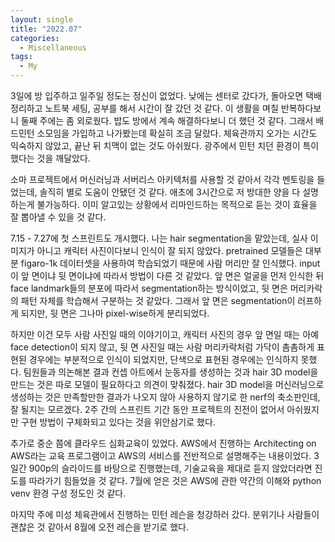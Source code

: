 ```yaml
---
layout: single
title: "2022.07"
categories:
  - Miscellaneous
tags:
  - My
---
```


3일에 방 입주하고 일주일 정도는 정신이 없었다. 낮에는 센터로 갔다가, 돌아오면 택배 정리하고 노트북 세팅, 공부를 해서 시간이 잘 갔던 것 같다. 이 생활을 며칠 반복하다보니 둘째 주에는 좀 외로웠다. 밥도 방에서 계속 해결하다보니 더 했던 것 같다. 그래서 배드민턴 소모임을 가입하고 나가봤는데 확실히 조금 달랐다. 체육관까지 오가는 시간도 익숙하지 않았고, 끝난 뒤 치맥이 없는 것도 아쉬웠다. 광주에서 민턴 치던 환경이 특이했다는 것을 깨달았다.

소마 프로젝트에서 머신러닝과 서버리스 아키텍처를 사용할 것 같아서 각각 멘토링을 들었는데, 솔직히 별로 도움이 안됐던 것 같다. 애초에 3시간으로 저 방대한 양을 다 설명하는게 불가능하다. 이미 알고있는 상황에서 리마인드하는 목적으로 듣는 것이 효율을 잘 뽑아낼 수 있을 것 같다.

7.15 - 7.27에 첫 스프린트도 개시했다. 나는 hair segmentation을 맡았는데, 실사 이미지가 아니고 캐릭터 사진이다보니 인식이 잘 되지 않았다. pretrained 모델들은 대부분 figaro-1k 데이터셋을 사용하여 학습되었기 때문에 사람 머리만 잘 인식했다. input이 앞 면이냐 뒷 면이냐에 따라서 방법이 다른 것 같았다. 앞 면은 얼굴을 먼저 인식한 뒤 face landmark들의 분포에 따라서 segmentation하는 방식이었고, 뒷 면은 머리카락의 패턴 자체를 학습해서 구분하는 것 같았다. 그래서 앞 면은 segmentation이 러프하게 되지만, 뒷 면은 그나마 pixel-wise하게 분리되었다.

하지만 이건 모두 사람 사진일 때의 이야기이고, 캐릭터 사진의 경우 앞 면일 때는 아예 face detection이 되지 않고, 뒷 면 사진일 때는 사람 머리카락처럼 가닥이 촘촘하게 표현된 경우에는 부분적으로 인식이 되었지만, 단색으로 표현된 경우에는 인식하지 못했다. 팀원들과 의논해본 결과 컨셉 아트에서 눈동자를 생성하는 것과 hair 3D model을 만드는 것은 따로 모델이 필요하다고 의견이 맞춰졌다. hair 3D model을 머신러닝으로 생성하는 것은 만족할만한 결과가 나오지 않아 사용하지 않기로 한 nerf의 축소판인데, 잘 될지는 모르겠다. 2주 간의 스프린트 기간 동안 프로젝트의 진전이 없어서 아쉬웠지만 구현 방법이 구체화되고 있다는 것을 위안삼기로 했다.

추가로 중순 쯤에 클라우드 심화교육이 있었다. AWS에서 진행하는 Architecting on AWS라는 교육 프로그램이고 AWS의 서비스를 전반적으로 설명해주는 내용이었다. 3일간 900p의 슬라이드를 바탕으로 진행했는데, 기술교육을 제대로 듣지 않았더라면 진도를 따라가기 힘들었을 것 같다. 7월에 얻은 것은 AWS에 관한 약간의 이해와 python venv 환경 구성 정도인 것 같다.

마지막 주에 미성 체육관에서 진행하는 민턴 레슨을 청강하러 갔다. 분위기나 사람들이 괜찮은 것 같아서 8월에 오전 레슨을 받기로 했다.
